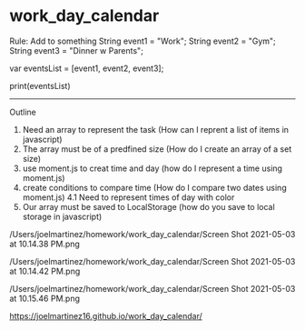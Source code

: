 # work_day_calendar

Rule:
Add to something
String event1 = "Work";
String event2 = "Gym";
String event3 = "Dinner w Parents";

var eventsList = [event1, event2, event3];  

print(eventsList)

--------------------------
 Outline 
1. Need an array to represent the task
    (How can I reprent a list of items in javascript)
2. The array must be of a predfined size
    (How do I create an array of a set size)
3. use moment.js to creat time and day
    (how do I represent a time using moment.js)
4. create conditions to compare time
    (How do I compare two dates using moment.js)
4.1 Need to represent times of day with color
5. Our array must be saved to LocalStorage 
    (how do you save to local storage in javascript)


/Users/joelmartinez/homework/work_day_calendar/Screen Shot 2021-05-03 at 10.14.38 PM.png

/Users/joelmartinez/homework/work_day_calendar/Screen Shot 2021-05-03 at 10.14.42 PM.png

/Users/joelmartinez/homework/work_day_calendar/Screen Shot 2021-05-03 at 10.15.46 PM.png

https://joelmartinez16.github.io/work_day_calendar/